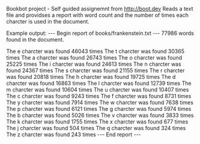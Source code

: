 Bookbot project - Self guided assignemnt from http://boot.dev
Reads a text file and providses a report with word count and  the number of times each  charcter is used in the document.

Example output:
--- Begin report of books/frankenstein.txt ---
77986 words found in the document.

The e charcter was found 46043 times
The t charcter was found 30365 times
The a charcter was found 26743 times
The o charcter was found 25225 times
The i charcter was found 24613 times
The n charcter was found 24367 times
The s charcter was found 21155 times
The r charcter was found 20818 times
The h charcter was found 19725 times
The d charcter was found 16863 times
The l charcter was found 12739 times
The m charcter was found 10604 times
The u charcter was found 10407 times
The c charcter was found 9243 times
The f charcter was found 8731 times
The y charcter was found 7914 times
The w charcter was found 7638 times
The p charcter was found 6121 times
The g charcter was found 5974 times
The b charcter was found 5026 times
The v charcter was found 3833 times
The k charcter was found 1755 times
The x charcter was found 677 times
The j charcter was found 504 times
The q charcter was found 324 times
The z charcter was found 243 times
--- End report ---